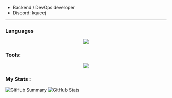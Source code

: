 -  Backend / DevOps developer 
-  Discord: kqueej
---
### Languages

<p align="center">
  <a href="https://skillicons.dev">
    <img src="https://skillicons.dev/icons?i=rust,py,go,cpp&theme=dark" />
  </a>
</p>

### Tools:
<p align="center">
  <a href="https://skillicons.dev">
    <img src="https://skillicons.dev/icons?i=bash,powershell,git,mysql,docker,neovim,linux,clion,pycharm&theme=dark" />
  </a>
</p>

### My Stats : 
![GitHub Summary](http://github-profile-summary-cards.vercel.app/api/cards/profile-details?username=Junsious&theme=solarized_dark&align="center")
![GitHub Stats](https://streak-stats.demolab.com?user=Junsious&theme=solarized-dark&hide_border=true)
